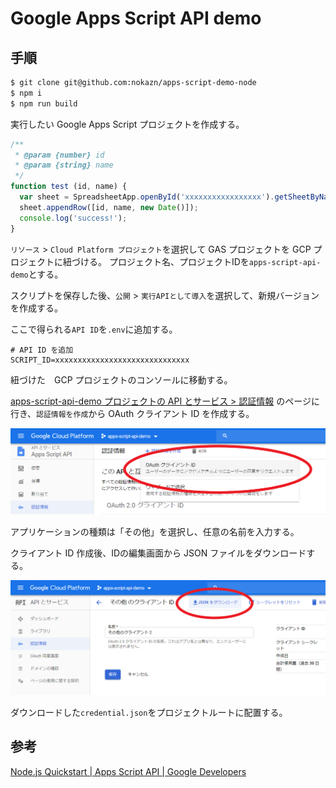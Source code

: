 # Google Apps Script API demo

## 手順

```bash
$ git clone git@github.com:nokazn/apps-script-demo-node
$ npm i
$ npm run build
```

実行したい Google Apps Script プロジェクトを作成する。

```js
/**
 * @param {number} id
 * @param {string} name
 */
function test (id, name) {
  var sheet = SpreadsheetApp.openById('xxxxxxxxxxxxxxxxx').getSheetByName('シート1');
  sheet.appendRow([id, name, new Date()]);
  console.log('success!');
}
```

`リソース` > `Cloud Platform プロジェクト`を選択して GAS プロジェクトを GCP プロジェクトに紐づける。
プロジェクト名、プロジェクトIDを`apps-script-api-demo`とする。

スクリプトを保存した後、`公開` > `実行APIとして導入`を選択して、新規バージョンを作成する。

ここで得られる`API ID`を`.env`に追加する。

```
# API ID を追加
SCRIPT_ID=xxxxxxxxxxxxxxxxxxxxxxxxxxxxxx
```

紐づけた　GCP プロジェクトのコンソールに移動する。

[apps-script-api-demo プロジェクトの API とサービス > 認証情報](https://console.cloud.google.com/apis/api/script.googleapis.com/credentials?project=apps-script-api-demo) のページに行き、`認証情報を作成`から OAuth クライアント ID を作成する。

![credential](./img/credential.jpg)

アプリケーションの種類は「その他」を選択し、任意の名前を入力する。

クライアント ID 作成後、IDの編集画面から JSON ファイルをダウンロードする。

![download-json](./img/download-json.jpg)

ダウンロードした`credential.json`をプロジェクトルートに配置する。

## 参考

[Node.js Quickstart  |  Apps Script API  |  Google Developers](https://developers.google.com/apps-script/api/quickstart/nodejs)
